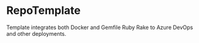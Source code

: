 # RepoTemplate
Template integrates both Docker and Gemfile Ruby Rake to Azure DevOps and other deployments.
